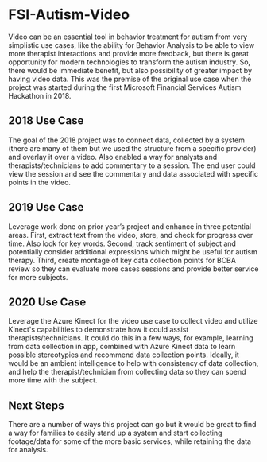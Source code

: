 # FSI-Autism-Video

Video can be an essential tool in behavior treatment for autism from very simplistic use cases, like the ability for Behavior Analysis to be able to view more therapist interactions and provide more feedback, but there is great opportunity for modern technologies to transform the autism industry. So, there would be immediate benefit, but also possibility of greater impact by having video data. This was the premise of the original use case when the project was started during the first Microsoft Financial Services Autism Hackathon in 2018.

## 2018 Use Case 
The goal of the 2018 project was to connect data, collected by a system (there are many of them but we used the structure from a specific provider) and overlay it over a video. Also enabled a way for analysts and therapists/technicians to add commentary to a session. The end user could view the session and see the commentary and data associated with specific points in the video.

## 2019 Use Case 
Leverage work done on prior year’s project and enhance in three potential areas. First, extract text from the video, store, and check for progress over time. Also look for key words. Second, track sentiment of subject and potentially consider additional expressions which might be useful for autism therapy. Third, create montage of key data collection points for BCBA review so they can evaluate more cases sessions and provide better service for more subjects.

## 2020 Use Case
Leverage the Azure Kinect for the video use case to collect video and utilize Kinect's capabilities to demonstrate how it could assist therapists/technicians. It could do this in a few ways, for example, learning from data collection in app, combined with Azure Kinect data to learn possible stereotypies and recommend data collection points. Ideally, it would be an ambient intelligence to help with consistency of data collection, and help the therapist/technician from collecting data so they can spend more time with the subject.

## Next Steps
There are a number of ways this project can go but it would be great to find a way for families to easily stand up a system and start collecting footage/data for some of the more basic services, while retaining the data for analysis. 



